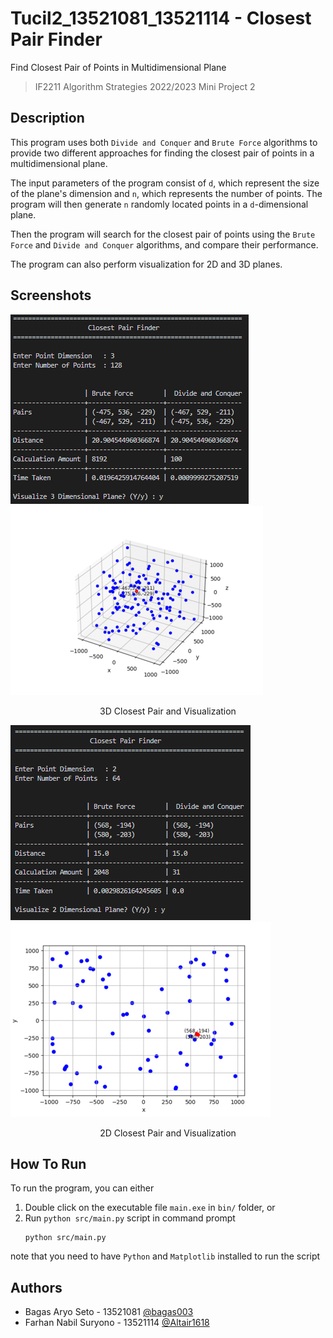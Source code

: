 # Tucil2_13521081_13521114 - Closest Pair Finder
Find Closest Pair of Points in Multidimensional Plane
> IF2211 Algorithm Strategies 2022/2023 Mini Project 2

## Description
This program uses both `Divide and Conquer` and `Brute Force` algorithms to provide two different approaches for finding the closest pair of points in a multidimensional plane.

The input parameters of the program consist of `d`, which represent the size of the plane's dimension and `n`, which represents the number of points. The program will then generate `n` randomly located points in a `d`-dimensional plane.

Then the program will search for the closest pair of points using the `Brute Force` and `Divide and Conquer` algorithms, and compare their performance.

The program can also perform visualization for 2D and 3D planes.

## Screenshots
![alt-text-1](doc/Screenshots/pair3D.png "3D Pair") ![alt-text-2](doc/Screenshots/vis3D.png "3D Visualization")
<p align="center">
  3D Closest Pair and Visualization
</p>

![alt-text-1](doc/Screenshots/pair2D.png "2D Pair") ![alt-text-2](doc/Screenshots/vis2D.png "2D Visualization")
<p align="center">
  2D Closest Pair and Visualization
</p>

## How To Run
To run the program, you can either
1. Double click on the executable file `main.exe` in `bin/` folder, or
2. Run `python src/main.py` script in command prompt
   ```
   python src/main.py
   ```
note that you need to have `Python` and `Matplotlib` installed to run the script

## Authors
- Bagas Aryo Seto - 13521081 [@bagas003](https://github.com/bagas003)
- Farhan Nabil Suryono - 13521114 [@Altair1618](https://github.com/Altair1618)
